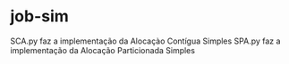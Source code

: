# job-sim

SCA.py faz a implementação da Alocaçào Contígua Simples
SPA.py faz a implementação da Alocação Particionada Simples
